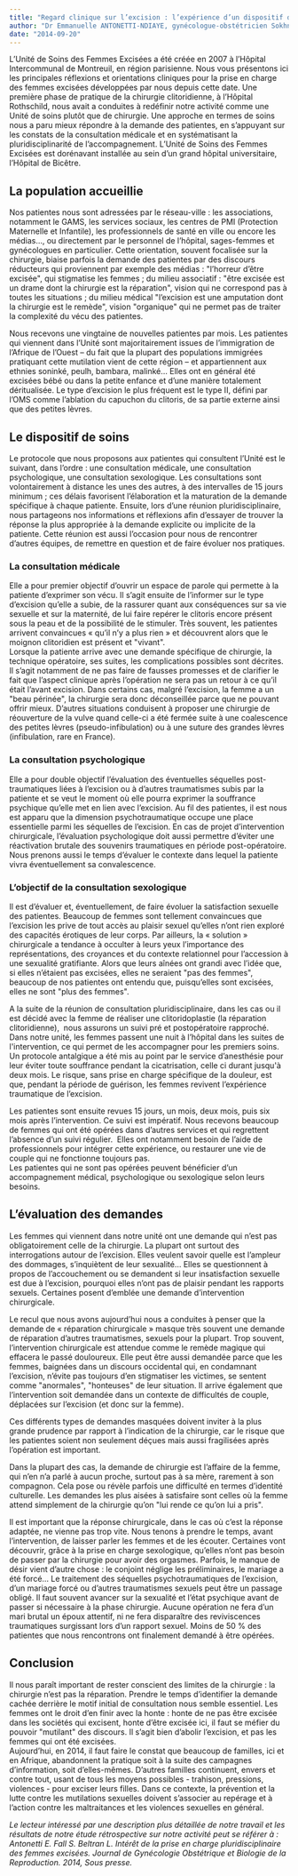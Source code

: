 ```yaml
---
title: "Regard clinique sur l’excision : l’expérience d’un dispositif de soins pluridisciplinaire"
author: "Dr Emmanuelle ANTONETTI-NDIAYE, gynécologue-obstétricien Sokhna FALL, victimologue, ethnologue Laura BELTRAN, sexologue Unité de soins des femmes excisées, Service de Gynécologie-Obstétrique du Professeur Hervé FERNANDEZ, Hôpital de Bicêtre"
date: "2014-09-20"
---
```


<div class="teaser"><p>L’Unité de Soins des Femmes Excisées a été créée en 2007 à l’Hôpital Intercommunal de Montreuil, en région parisienne. Nous vous présentons ici les principales réflexions et orientations cliniques pour la prise en charge des femmes excisées développées par nous depuis cette date. Une première phase de pratique de la chirurgie clitoridienne, à l’Hôpital Rothschild, nous avait a conduites à redéfinir notre activité comme une Unité de soins plutôt que de chirurgie. Une approche en termes de soins nous a paru mieux répondre à la demande des patientes, en s’appuyant sur les constats de la consultation médicale et en systématisant la pluridisciplinarité de l’accompagnement. L’Unité de Soins des Femmes Excisées est dorénavant installée au sein d’un grand hôpital universitaire, l’Hôpital de Bicêtre.</p></div>

## La population accueillie

Nos patientes nous sont adressées par le réseau-ville : les associations, notamment le GAMS, les services sociaux, les centres de PMI (Protection Maternelle et Infantile), les professionnels de santé en ville ou encore les médias…, ou directement par le personnel de l’hôpital, sages-femmes et gynécologues en particulier. Cette orientation, souvent focalisée sur la chirurgie, biaise parfois la demande des patientes par des discours réducteurs qui proviennent par exemple des médias : "l’horreur d’être excisée", qui stigmatise les femmes ; du milieu associatif : "être excisée est un drame dont la chirurgie est la réparation", vision qui ne correspond pas à toutes les situations ; du milieu médical "l’excision est une amputation dont la chirurgie est le remède", vision "organique" qui ne permet pas de traiter la complexité du vécu des patientes.

Nous recevons une vingtaine de nouvelles patientes par mois. Les patientes qui viennent dans l’Unité sont majoritairement issues de l’immigration de l’Afrique de l’Ouest – du fait que la plupart des populations immigrées pratiquant cette mutilation vient de cette région – et appartiennent aux ethnies soninké, peulh, bambara, malinké… Elles ont en général été excisées bébé ou dans la petite enfance et d’une manière totalement déritualisée. Le type d’excision le plus fréquent est le type II, défini par l’OMS comme l’ablation du capuchon du clitoris, de sa partie externe ainsi que des petites lèvres.

## Le dispositif de soins

Le protocole que nous proposons aux patientes qui consultent l’Unité est le suivant, dans l’ordre : une consultation médicale, une consultation psychologique, une consultation sexologique. Les consultations sont volontairement à distance les unes des autres, à des intervalles de 15 jours minimum ; ces délais favorisent l’élaboration et la maturation de la demande spécifique à chaque patiente. Ensuite, lors d’une réunion pluridisciplinaire, nous partageons nos informations et réflexions afin d’essayer de trouver la réponse la plus appropriée à la demande explicite ou implicite de la patiente. Cette réunion est aussi l’occasion pour nous de rencontrer d’autres équipes, de remettre en question et de faire évoluer nos pratiques.

### La consultation médicale

Elle a pour premier objectif d’ouvrir un espace de parole qui permette à la patiente d’exprimer son vécu. Il s’agit ensuite de l’informer sur le type d’excision qu’elle a subie, de la rassurer quant aux conséquences sur sa vie sexuelle et sur la maternité, de lui faire repérer le clitoris encore présent sous la peau et de la possibilité de le stimuler. Très souvent, les patientes arrivent convaincues « qu’il n’y a plus rien » et découvrent alors que le moignon clitoridien est présent et "vivant".  
Lorsque la patiente arrive avec une demande spécifique de chirurgie, la technique opératoire, ses suites, les complications possibles sont décrites. Il s’agit notamment de ne pas faire de fausses promesses et de clarifier le fait que l’aspect clinique après l’opération ne sera pas un retour à ce qu’il était l’avant excision. Dans certains cas, malgré l’excision, la femme a un "beau périnée", la chirurgie sera donc déconseillée parce que ne pouvant offrir mieux. D’autres situations conduisent à proposer une chirurgie de réouverture de la vulve quand celle-ci a été fermée suite à une coalescence des petites lèvres (pseudo-infibulation) ou à une suture des grandes lèvres (infibulation, rare en France).

### La consultation psychologique

Elle a pour double objectif l’évaluation des éventuelles séquelles post-traumatiques liées à l’excision ou à d’autres traumatismes subis par la patiente et se veut le moment où elle pourra exprimer la souffrance psychique qu’elle met en lien avec l’excision. Au fil des patientes, il est nous est apparu que la dimension psychotraumatique occupe une place essentielle parmi les séquelles de l’excision. En cas de projet d’intervention chirurgicale, l’évaluation psychologique doit aussi permettre d’éviter une réactivation brutale des souvenirs traumatiques en période post-opératoire. Nous prenons aussi le temps d’évaluer le contexte dans lequel la patiente vivra éventuellement sa convalescence.

### L’objectif de la consultation sexologique

Il est d’évaluer et, éventuellement, de faire évoluer la satisfaction sexuelle des patientes. Beaucoup de femmes sont tellement convaincues que l’excision les prive de tout accès au plaisir sexuel qu’elles n’ont rien exploré des capacités érotiques de leur corps. Par ailleurs, la « solution » chirurgicale a tendance à occulter à leurs yeux l’importance des représentations, des croyances et du contexte relationnel pour l’accession à une sexualité gratifiante. Alors que leurs aînées ont grandi avec l’idée que, si elles n’étaient pas excisées, elles ne seraient "pas des femmes", beaucoup de nos patientes ont entendu que, puisqu’elles sont excisées, elles ne sont "plus des femmes".

A la suite de la réunion de consultation pluridisciplinaire, dans les cas ou il est décidé avec la femme de réaliser une clitoridoplastie (la réparation clitoridienne),  nous assurons un suivi pré et postopératoire rapproché. Dans notre unité, les femmes passent une nuit à l’hôpital dans les suites de l'intervention, ce qui permet de les accompagner pour les premiers soins. Un protocole antalgique a été mis au point par le service d’anesthésie pour leur éviter toute souffrance pendant la cicatrisation, celle ci durant jusqu'à deux mois. Le risque, sans prise en charge spécifique de la douleur, est que, pendant la période de guérison, les femmes revivent l’expérience traumatique de l’excision.

Les patientes sont ensuite revues 15 jours, un mois, deux mois, puis six mois après l’intervention. Ce suivi est impératif. Nous recevons beaucoup de femmes qui ont été opérées dans d’autres services et qui regrettent l’absence d’un suivi régulier.  Elles ont notamment besoin de l’aide de professionnels pour intégrer cette expérience, ou restaurer une vie de couple qui ne fonctionne toujours pas.  
Les patientes qui ne sont pas opérées peuvent bénéficier d’un accompagnement médical, psychologique ou sexologique selon leurs besoins.

## L’évaluation des demandes

Les femmes qui viennent dans notre unité ont une demande qui n’est pas obligatoirement celle de la chirurgie. La plupart ont surtout des interrogations autour de l’excision. Elles veulent savoir quelle est l’ampleur des dommages, s’inquiètent de leur sexualité… Elles se questionnent à propos de l’accouchement ou se demandent si leur insatisfaction sexuelle est due à l’excision, pourquoi elles n’ont pas de plaisir pendant les rapports sexuels. Certaines posent d’emblée une demande d’intervention chirurgicale.

Le recul que nous avons aujourd’hui nous a conduites à penser que la demande de « réparation chirurgicale » masque très souvent une demande de réparation d’autres traumatismes, sexuels pour la plupart. Trop souvent, l’intervention chirurgicale est attendue comme le remède magique qui effacera le passé douloureux. Elle peut être aussi demandée parce que les femmes, baignées dans un discours occidental qui, en condamnant l’excision, n’évite pas toujours d’en stigmatiser les victimes, se sentent comme "anormales", "honteuses" de leur situation. Il arrive également que l’intervention soit demandée dans un contexte de difficultés de couple, déplacées sur l’excision (et donc sur la femme).

Ces différents types de demandes masquées doivent inviter à la plus grande prudence par rapport à l’indication de la chirurgie, car le risque que les patientes soient non seulement déçues mais aussi fragilisées après l’opération est important.

Dans la plupart des cas, la demande de chirurgie est l’affaire de la femme, qui n’en n’a parlé à aucun proche, surtout pas à sa mère, rarement à son compagnon. Cela pose ou révèle parfois une difficulté en termes d’identité culturelle. Les demandes les plus aisées à satisfaire sont celles où la femme attend simplement de la chirurgie qu’on "lui rende ce qu’on lui a pris".

Il est important que la réponse chirurgicale, dans le cas où c’est la réponse adaptée, ne vienne pas trop vite. Nous tenons à prendre le temps, avant l’intervention, de laisser parler les femmes et de les écouter. Certaines vont découvrir, grâce à la prise en charge sexologique, qu’elles n’ont pas besoin de passer par la chirurgie pour avoir des orgasmes. Parfois, le manque de désir vient d’autre chose : le conjoint néglige les préliminaires, le mariage a été forcé… Le traitement des séquelles psychotraumatiques de l’excision, d’un mariage forcé ou d’autres traumatismes sexuels peut être un passage obligé. Il faut souvent avancer sur la sexualité et l’état psychique avant de passer si nécessaire à la phase chirurgie. Aucune opération ne fera d’un mari brutal un époux attentif, ni ne fera disparaître des reviviscences traumatiques surgissant lors d’un rapport sexuel. Moins de 50 % des patientes que nous rencontrons ont finalement demandé à être opérées.

## Conclusion

Il nous paraît important de rester conscient des limites de la chirurgie : la chirurgie n’est pas la réparation. Prendre le temps d’identifier la demande cachée derrière le motif initial de consultation nous semble essentiel. Les femmes ont le droit d’en finir avec la honte : honte de ne pas être excisée dans les sociétés qui excisent, honte d’être excisée ici, il faut se méfier du pouvoir "mutilant" des discours. Il s’agit bien d’abolir l’excision, et pas les femmes qui ont été excisées.  
Aujourd’hui, en 2014, il faut faire le constat que beaucoup de familles, ici et en Afrique, abandonnent la pratique soit à la suite des campagnes d’information, soit d’elles-mêmes. D’autres familles continuent, envers et contre tout, usant de tous les moyens possibles - trahison, pressions, violences - pour exciser leurs filles. Dans ce contexte, la prévention et la lutte contre les mutilations sexuelles doivent s’associer au repérage et à l’action contre les maltraitances et les violences sexuelles en général.

_Le lecteur intéressé par une description plus détaillée de notre travail et les résultats de notre étude rétrospective sur notre activité peut se référer à : Antonetti E. Fall S. Beltran L. Intérêt de la prise en charge pluridisciplinaire des femmes excisées. Journal de Gynécologie Obstétrique et Biologie de la Reproduction. 2014, Sous presse._